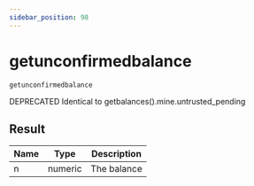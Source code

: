 ```yaml
---
sidebar_position: 98
---
```

# getunconfirmedbalance

`getunconfirmedbalance`

DEPRECATED Identical to getbalances().mine.untrusted\_pending

## Result

| Name | Type    | Description |
| ---- | ------- | ----------- |
| n    | numeric | The balance |